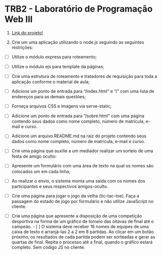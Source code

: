 # TRB2 - Laboratório de Programação Web III
1. [Link do projeto!](https://trab1-web3-luisfelipe.herokuapp.com/)

2. Crie um uma aplicação utilizando o node.js seguindo as seguintes restrições:

- [ ] Utilize o módulo express para roteamento;
- [ ] Utilize o módulo ejs para template da páginas;
- [ ] Crie uma estrutura de roteamento e tratadores de requisição para toda a aplicação conforme o material de aula;
- [ ] Adicione um ponto de entrada para “/index.html” e “/” com uma lista de endereços para as demais questões;
- [ ] Forneça arquivos CSS e imagens via serve-static;
- [ ] Adicione um ponto de entrada para “/sobre.html” com uma página contendo seus dados como nome completo, número de matrícula, e-mail e curso.
- [ ] Adicione um arquivo README.md na raiz do projeto contendo seus dados como nome completo, número de matrícula, e-mail e curso.
- [ ] Crie uma página que auxilie a um mediador realizar um sorteio de uma festa de amigo oculto:
- [ ] Apresente um formulário com uma área de texto na qual os nomes são colocados um em cada linha;
- [ ] Ao realizar o envio, o sistema monta uma saída com os nomes dos participantes e seus respectivos amigos-oculto.
- [ ] Crie uma página para jogar o jogo da velha (tic-tac-toe). Faça a passagem do estado de jogo por formulário e não utilize JavaScript no cliente.
- [ ] Crie uma página que apresente a disposição de uma competição desportiva na forma de um gráfico de torneio das oitavas de final até o campeão. - [ ] O sistema deve receber 16 nomes de equipes de uma caixa de texto e arranjá-las 2 a 2 em 8 partidas. Ao clicar em um botão  próximo, os resultados de cada partida podem ser sorteadas e gerar as quartas de final. Repita o processo até a final, quando o gráfico estará completo. Sem código JS no cliente. 

